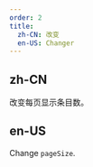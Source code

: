 ```yaml
---
order: 2
title:
  zh-CN: 改变
  en-US: Changer
---
```


## zh-CN

改变每页显示条目数。

## en-US

Change `pageSize`.
